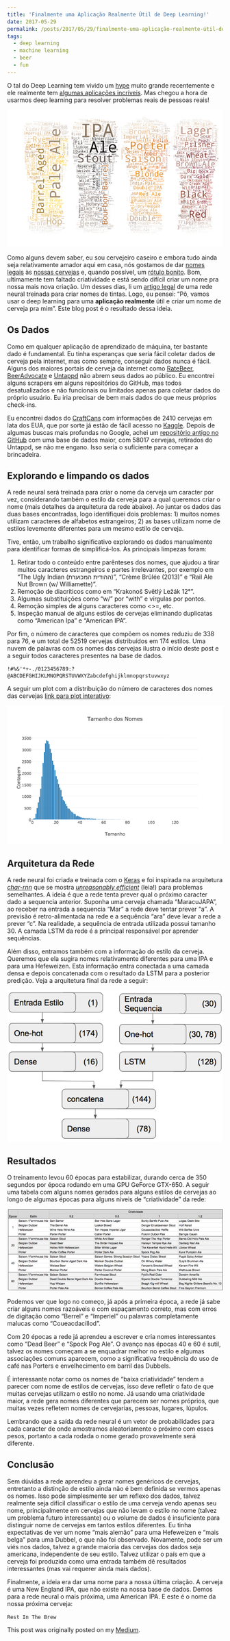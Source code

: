 ```yaml
---
title: 'Finalmente uma Aplicação Realmente Útil de Deep Learning!'
date: 2017-05-29
permalink: /posts/2017/05/29/finalmente-uma-aplicação-realmente-útil-de-deep-learning-dffdb8e66f82
tags:
  - deep learning
  - machine learning
  - beer
  - fun
---
```


O tal do Deep Learning tem vivido um [hype](https://medium.com/@willjack/deep-learning-the-truth-behind-the-hype-7872d8aa49b9) muito grande recentemente e ele realmente tem [algumas aplicações incríveis](http://www.yaronhadad.com/deep-learning-most-amazing-applications/). Mas chegou a hora de usarmos deep learning para resolver problemas reais de pessoas reais!

![Nuvem de palavras com nomes de cervejas.](/images/p2-cloud.png)

Como alguns devem saber, eu sou cervejeiro caseiro e embora tudo ainda seja relativamente amador aqui em casa, nós gostamos de dar [nomes legais](https://untappd.com/b/why-not-brewery-banzai/1476743) às [nossas cervejas](https://untappd.com/b/why-not-brewery-belo-horizonte-at-night/1476685) e, quando possível, um [rótulo bonito](https://untappd.com/b/why-not-brewery-maracujapa/1591453). Bom, ultimamente tem faltado criatividade e está sendo difícil criar um nome pra nossa mais nova criação. Um desses dias, li um [artigo legal](http://gizmodo.com/the-first-ai-generated-paint-names-include-homestar-bro-1795367644) de uma rede neural treinada para criar nomes de tintas. Logo, eu pensei: “Pô, vamos usar o deep learning para uma **aplicação realmente** útil e criar um nome de cerveja pra mim”. Este blog post é o resultado dessa ideia.

Os Dados
------
Como em qualquer aplicação de aprendizado de máquina, ter bastante dado é fundamental. Eu tinha esperanças que seria fácil coletar dados de cerveja pela internet, mas como sempre, conseguir dados nunca é fácil. Alguns dos maiores portais de cerveja da internet como [RateBeer](https://www.ratebeer.com/), [BeerAdvocate](https://www.beeradvocate.com/) e [Untappd](https://untappd.com/user/akionakamura) não abrem seus dados ao público. Eu encontrei alguns scrapers em alguns repositórios do GitHub, mas todos desatualizados e não funcionais ou limitados apenas para coletar dados do próprio usuário. Eu iria precisar de bem mais dados do que meus próprios check-ins.

Eu encontrei dados do [CraftCans](http://craftcans.com/) com informações de 2410 cervejas em lata dos EUA, que por sorte já estão de fácil acesso no [Kaggle](https://www.kaggle.com/). Depois de algumas buscas mais profundas no Google, achei um [repositório antigo no GitHub](https://github.com/jweinstein92/Predictive_Beer_Analytics) com uma base de dados maior, com 58017 cervejas, retirados do Untappd, se não me engano. Isso seria o suficiente para começar a brincadeira.

Explorando e limpando os dados
------
A rede neural será treinada para criar o nome da cerveja um caracter por vez, considerando também o estilo da cerveja para a qual queremos criar o nome (mais detalhes da arquitetura da rede abaixo). Ao juntar os dados das duas bases encontradas, logo identifiquei dois problemas: 1) muitos nomes utilizam caracteres de alfabetos estrangeiros; 2) as bases utilizam nome de estilos levemente diferentes para um mesmo estilo de cerveja.

Tive, então, um trabalho significativo explorando os dados manualmente para identificar formas de simplificá-los. As principais limpezas foram:

1. Retirar todo o conteúdo entre parênteses dos nomes, que ajudou a tirar muitos caracteres estrangeiros e partes irrelevantes, por exemplo em “The Ugly Indian (ההודית המכוערת)”, “Crème Brûlée (2013)” e “Rail Ale Nut Brown (w/ Williamette)”.
2. Remoção de diacríticos como em “Krakonoš Světlý Ležák 12°”.
3. Algumas substituições como “w/” por “with” e vírgulas por pontos.
4. Remoção simples de alguns caracteres como <>=, etc.
5. Inspeção manual de alguns estilos de cervejas eliminando duplicatas como “American Ipa” e “American IPA”.

Por fim, o número de caracteres que compõem os nomes reduziu de 338 para 76, e um total de 52519 cervejas distribuídos em 174 estilos. Uma nuvem de palavras com os nomes das cervejas ilustra o início deste post e a seguir todos caracteres presentes na base de dados.

	!#%&'*+-./0123456789:?@ABCDEFGHIJKLMNOPQRSTUVWXYZabcdefghijklmnopqrstuvwxyz

A seguir um plot com a distribuição do número de caracteres dos nomes das cervejas [link para plot interativo](https://plot.ly/~akionakas/204/):

![Número de caracteres nos nomes das cervejas.](/images/p2-distribution.png)

Arquitetura da Rede
------
A rede neural foi criada e treinada com o [Keras](https://keras.io/) e foi inspirada na arquitetura [*char-rnn*](https://github.com/karpathy/char-rnn) que se mostra [*unreasonably efficient*](http://karpathy.github.io/2015/05/21/rnn-effectiveness/) (leia!) para problemas semelhantes. A ideia é que a rede tenta prever qual o próximo caracter dado a sequencia anterior. Suponha uma cerveja chamada “MaracuJAPA”, ao receber na entrada a sequencia “Mar” a rede deve tentar prever “a”. A previsão é retro-alimentada na rede e a sequência “ara” deve levar a rede a prever “c”. Na realidade, a sequência de entrada utilizada possui tamanho 30. A camada LSTM da rede é a principal responsável por aprender sequências.

Além disso, entramos também com a informação do estilo da cerveja. Queremos que ela sugira nomes relativamente diferentes para uma IPA e para uma Hefeweizen. Esta informação entra conectada a uma camada densa e depois concatenada com o resultado da LSTM para a posterior predição. Veja a arquitetura final da rede a seguir:

![Arquitetura da rede neural.](/images/p2-arquitetura.png)

Resultados
------
O treinamento levou 60 épocas para estabilizar, durando cerca de 350 segundos por época rodando em uma GPU GeForce GTX-650. A seguir uma tabela com alguns nomes gerados para alguns estilos de cervejas ao longo de algumas épocas para alguns níveis de “criatividade” da rede:

![Amostras de nomes.](/images/p2-sample.png)

Podemos ver que logo no começo, já após a primeira época, a rede já sabe criar alguns nomes razoáveis e com espaçamento correto, mas com erros de digitação como “Berrel” e “Imperiel” ou palavras completamente malucas como “Coueacdacillod”.

Com 20 épocas a rede já aprendeu a escrever e cria nomes interessantes como “Dead Beer” e “Spock Pog Ale”. O avanço nas épocas 40 e 60 é sutil, talvez os nomes começam a se enquadrar melhor no estilo e algumas associações comuns aparecem, como a significativa frequência do uso de café nas Porters e envelhecimento em barril das Dubbels.

É interessante notar como os nomes de “baixa criatividade” tendem a parecer com nome de estilos de cervejas, isso deve refletir o fato de que muitas cervejas utilizam o estilo no nome. Já usando uma criatividade maior, a rede gera nomes diferentes que parecem ser nomes próprios, que muitas vezes refletem nomes de cervejarias, pessoas, lugares, lúpulos.

Lembrando que a saída da rede neural é um vetor de probabilidades para cada caracter de onde amostramos aleatoriamente o próximo com esses pesos, portanto a cada rodada o nome gerado provavelmente será diferente.

Conclusão
------
Sem dúvidas a rede aprendeu a gerar nomes genéricos de cervejas, entretanto a distinção de estilo ainda não é bem definida se vermos apenas os nomes. Isso pode simplesmente ser um reflexo dos dados, talvez realmente seja difícil classificar o estilo de uma cerveja vendo apenas seu nome, principalmente em cervejas que não levam o estilo no nome (talvez um problema futuro interessante) ou o volume de dados é insuficiente para distinguir nome de cervejas em tantos estilos diferentes. Eu tinha expectativas de ver um nome “mais alemão” para uma Hefeweizen e “mais belga” para uma Dubbel, o que não foi observado. Novamente, pode ser um viés nos dados, talvez a grande maioria das cervejas dos dados seja americana, independente de seu estilo. Talvez utilizar o país em que a cerveja foi produzida como uma entrada também dê resultados interessantes (mas vai requerer ainda mais dados).

Finalmente, a ideia era dar uma nome para a nossa última criação. A cerveja é uma New England IPA, que não existe na nossa base de dados. Demos para a rede neural o mais próxima, uma American IPA. E este é o nome da nossa próxima cerveja:

	Rest In The Brew

This post was originally posted on my [Medium](https://medium.com/@akionakas/finalmente-uma-aplica%C3%A7%C3%A3o-realmente-%C3%BAtil-de-deep-learning-dffdb8e66f82).